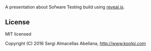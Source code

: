 A presentation about Sofware Testing build using
[reveal.js](http://lab.hakim.se/reveal-js/).

## License

MIT licensed

Copyright (C) 2016 Sergi Almacellas Abellana, http://www.koolpi.com
